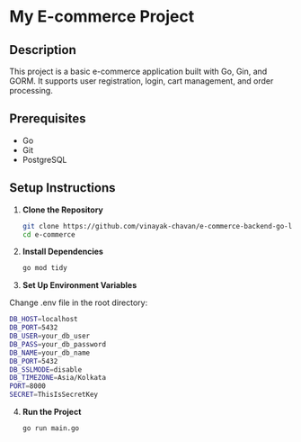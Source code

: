 # My E-commerce Project

## Description

This project is a basic e-commerce application built with Go, Gin, and GORM. It supports user registration, login, cart management, and order processing.

## Prerequisites

- Go
- Git
- PostgreSQL

## Setup Instructions

1. **Clone the Repository**

   ```sh
   git clone https://github.com/vinayak-chavan/e-commerce-backend-go-lang-
   cd e-commerce
   ```
2. **Install Dependencies**

   ```sh
   go mod tidy
   ```

3. **Set Up Environment Variables**

Change .env file in the root directory:

   ```sh
   DB_HOST=localhost
   DB_PORT=5432
   DB_USER=your_db_user
   DB_PASS=your_db_password
   DB_NAME=your_db_name
   DB_PORT=5432
   DB_SSLMODE=disable
   DB_TIMEZONE=Asia/Kolkata
   PORT=8000
   SECRET=ThisIsSecretKey
   ```
4. **Run the Project**

   ```sh
   go run main.go
   ```
